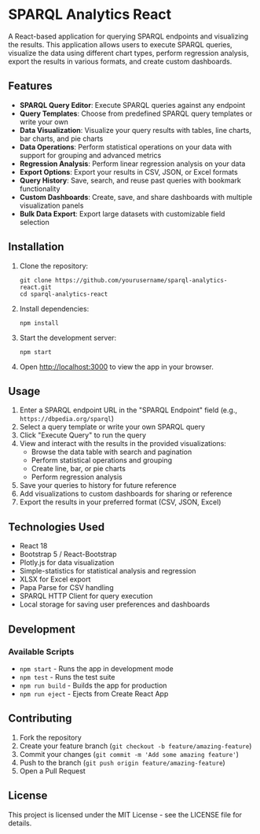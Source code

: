 # SPARQL Analytics React

A React-based application for querying SPARQL endpoints and visualizing the results. This application allows users to execute SPARQL queries, visualize the data using different chart types, perform regression analysis, export the results in various formats, and create custom dashboards.

## Features

- **SPARQL Query Editor**: Execute SPARQL queries against any endpoint
- **Query Templates**: Choose from predefined SPARQL query templates or write your own
- **Data Visualization**: Visualize your query results with tables, line charts, bar charts, and pie charts
- **Data Operations**: Perform statistical operations on your data with support for grouping and advanced metrics
- **Regression Analysis**: Perform linear regression analysis on your data
- **Export Options**: Export your results in CSV, JSON, or Excel formats
- **Query History**: Save, search, and reuse past queries with bookmark functionality
- **Custom Dashboards**: Create, save, and share dashboards with multiple visualization panels
- **Bulk Data Export**: Export large datasets with customizable field selection

## Installation

1. Clone the repository:
   ```
   git clone https://github.com/yourusername/sparql-analytics-react.git
   cd sparql-analytics-react
   ```

2. Install dependencies:
   ```
   npm install
   ```

3. Start the development server:
   ```
   npm start
   ```

4. Open [http://localhost:3000](http://localhost:3000) to view the app in your browser.

## Usage

1. Enter a SPARQL endpoint URL in the "SPARQL Endpoint" field (e.g., `https://dbpedia.org/sparql`)
2. Select a query template or write your own SPARQL query
3. Click "Execute Query" to run the query
4. View and interact with the results in the provided visualizations:
   - Browse the data table with search and pagination
   - Perform statistical operations and grouping
   - Create line, bar, or pie charts
   - Perform regression analysis
5. Save your queries to history for future reference
6. Add visualizations to custom dashboards for sharing or reference
7. Export the results in your preferred format (CSV, JSON, Excel)

## Technologies Used

- React 18
- Bootstrap 5 / React-Bootstrap
- Plotly.js for data visualization
- Simple-statistics for statistical analysis and regression
- XLSX for Excel export
- Papa Parse for CSV handling
- SPARQL HTTP Client for query execution
- Local storage for saving user preferences and dashboards

## Development

### Available Scripts

- `npm start` - Runs the app in development mode
- `npm test` - Runs the test suite
- `npm run build` - Builds the app for production
- `npm run eject` - Ejects from Create React App

## Contributing

1. Fork the repository
2. Create your feature branch (`git checkout -b feature/amazing-feature`)
3. Commit your changes (`git commit -m 'Add some amazing feature'`)
4. Push to the branch (`git push origin feature/amazing-feature`)
5. Open a Pull Request

## License

This project is licensed under the MIT License - see the LICENSE file for details.
